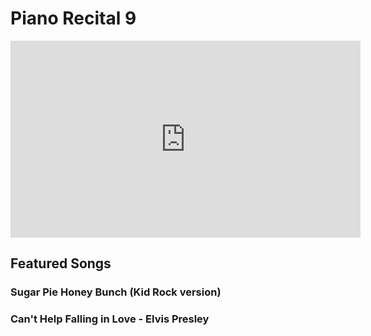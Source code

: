 # Piano Recital 9

<iframe width="560" height="315" src="https://www.youtube.com/embed/6FLGJL7MRI0" title="YouTube video player" frameborder="0" allow="accelerometer; autoplay; clipboard-write; encrypted-media; gyroscope; picture-in-picture" allowfullscreen></iframe>

## Featured Songs

### Sugar Pie Honey Bunch (Kid Rock version)

### Can't Help Falling in Love - Elvis Presley

